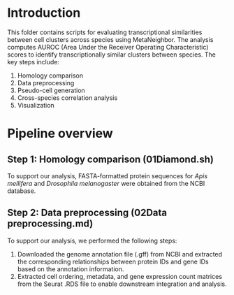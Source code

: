 # Introduction
This folder contains scripts for evaluating transcriptional similarities between cell clusters across species using MetaNeighbor. The analysis computes AUROC (Area Under the Receiver Operating Characteristic) scores to identify transcriptionally similar clusters between species. The key steps include:
1. Homology comparison
2. Data preprocessing
3. Pseudo-cell generation
4. Cross-species correlation analysis
5. Visualization

# Pipeline overview
## Step 1: Homology comparison (01Diamond.sh)
To support our analysis, FASTA-formatted protein sequences for *Apis mellifera* and *Drosophila melanogaster* were obtained from the NCBI database.

## Step 2: Data preprocessing (02Data preprocessing.md)
To support our analysis, we performed the following steps:
1. Downloaded the genome annotation file (.gff) from NCBI and extracted the corresponding relationships between protein IDs and gene IDs based on the annotation information.
2. Extracted cell ordering, metadata, and gene expression count matrices from the Seurat .RDS file to enable downstream integration and analysis.
